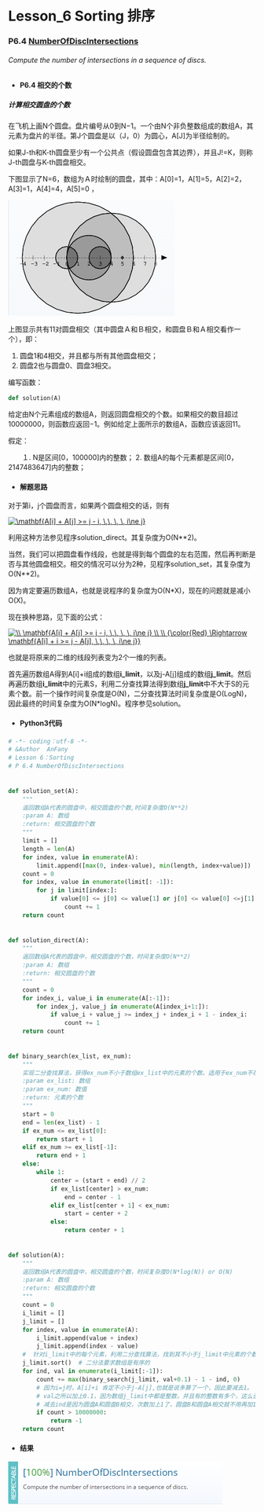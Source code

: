 

# Lesson_6 Sorting  排序


### P6.4 [NumberOfDiscIntersections](https://app.codility.com/programmers/lessons/6-sorting/number_of_disc_intersections/) 
######  Compute the number of intersections in a sequence of discs.


* #### P6.4  相交的个数

#####  计算相交圆盘的个数

在飞机上画N个圆盘。盘片编号从0到N−1。一个由N个非负整数组成的数组A，其元素为盘片的半径。第J个圆盘是以（J，0）为圆心，A[J]为半径绘制的。

如果J-th和K-th圆盘至少有一个公共点（假设圆盘包含其边界），并且J!=K，则称J-th圆盘与K-th圆盘相交。

下图显示了N=6，数组为Ａ时绘制的圆盘，其中：A[0]=1，A[1]=5，A[2]=2，A[3]=1，A[4]=4，A[5]=0 ，

![image](https://github.com/Anfany/Codility-Lessons-By-Python3/blob/master/L6_Sorting/6.1_discs.png)


上图显示共有11对圆盘相交（其中圆盘Ａ和Ｂ相交，和圆盘Ｂ和Ａ相交看作一个），即：

  1. 圆盘1和4相交，并且都与所有其他圆盘相交；
  2. 圆盘2也与圆盘0、圆盘3相交。
  
编写函数：


```python
def solution(A)

```

给定由N个元素组成的数组A，则返回圆盘相交的个数。如果相交的数目超过10000000，则函数应返回−1。例如给定上面所示的数组A，函数应该返回11。

假定：

　　１. N是区间[0，100000]内的整数；
    2. 数组A的每个元素都是区间[0，2147483647]内的整数；


* #### 解题思路

对于第i，j个圆盘而言，如果两个圆盘相交的话，则有

<a href="https://www.codecogs.com/eqnedit.php?latex=\mathbf{A[i]&space;&plus;&space;A[j]&space;>=&space;j&space;-&space;i,&space;\,\,&space;\,&space;\,&space;i\ne&space;j}" target="_blank"><img src="https://latex.codecogs.com/gif.latex?\mathbf{A[i]&space;&plus;&space;A[j]&space;>=&space;j&space;-&space;i,&space;\,\,&space;\,&space;\,&space;i\ne&space;j}" title="\mathbf{A[i] + A[j] >= j - i, \,\, \, \, i\ne j}" /></a>

利用这种方法参见程序solution_direct。其复杂度为O(N**2)。

当然，我们可以把圆盘看作线段，也就是得到每个圆盘的左右范围，然后再判断是否与其他圆盘相交。相交的情况可以分为2种，见程序solution_set，其复杂度为O(N**2)。

因为肯定要遍历数组A，也就是说程序的复杂度为O(N\*X)，现在的问题就是减小O(X)。

现在换种思路，见下面的公式：

<a href="https://www.codecogs.com/eqnedit.php?latex=\\&space;\mathbf{A[i]&space;&plus;&space;A[j]&space;>=&space;j&space;-&space;i,&space;\,\,&space;\,&space;\,&space;i\ne&space;j}&space;\\&space;\\&space;{\color{Red}&space;\Rightarrow&space;\mathbf{A[i]&space;&plus;&space;i&space;>=&space;j&space;-&space;A[j],&space;\,\,&space;\,&space;\,&space;i\ne&space;j}}" target="_blank"><img src="https://latex.codecogs.com/gif.latex?\\&space;\mathbf{A[i]&space;&plus;&space;A[j]&space;>=&space;j&space;-&space;i,&space;\,\,&space;\,&space;\,&space;i\ne&space;j}&space;\\&space;\\&space;{\color{Red}&space;\Rightarrow&space;\mathbf{A[i]&space;&plus;&space;i&space;>=&space;j&space;-&space;A[j],&space;\,\,&space;\,&space;\,&space;i\ne&space;j}}" title="\\ \mathbf{A[i] + A[j] >= j - i, \,\, \, \, i\ne j} \\ \\ {\color{Red} \Rightarrow \mathbf{A[i] + i >= j - A[j], \,\, \, \, i\ne j}}" /></a>

也就是将原来的二维的线段列表变为2个一维的列表。

首先遍历数组A得到A[i]+i组成的数组**i_limit**，以及j-A[j]组成的数组**j_limit**。然后再遍历数组**i_limit**中的元素S，利用二分查找算法得到数组**j_limit**中不大于S的元素个数。前一个操作时间复杂度是O(N)，二分查找算法时间复杂度是O(LogN)，因此最终的时间复杂度为O(N\*logN)。程序参见solution。


* #### Python3代码

```python
# -*- coding：utf-8 -*-
# &Author  AnFany
# Lesson 6：Sorting
# P 6.4 NumberOfDiscIntersections


def solution_set(A):
    """
    返回数组A代表的圆盘中，相交圆盘的个数,时间复杂度O(N**2)
    :param A: 数组
    :return: 相交圆盘的个数
    """
    limit = []
    length = len(A)
    for index, value in enumerate(A):
        limit.append([max(0, index-value), min(length, index+value)])
    count = 0
    for index, value in enumerate(limit[: -1]):
        for j in limit[index:]:
            if value[0] <= j[0] <= value[1] or j[0] <= value[0] <=j[1]:
                count += 1
    return count


def solution_direct(A):
    """
    返回数组A代表的圆盘中，相交圆盘的个数，时间复杂度O(N**2)
    :param A: 数组
    :return: 相交圆盘的个数
    """
    count = 0
    for index_i, value_i in enumerate(A[:-1]):
        for index_j, value_j in enumerate(A[index_i+1:]):
            if value_i + value_j >= index_j + index_i + 1 - index_i:
                count += 1
    return count


def binary_search(ex_list, ex_num):
    """
    实现二分查找算法，获得ex_num不小于数组ex_list中的元素的个数。适用于ex_num不存在于ex_list中的情况
    :param ex_list: 数组
    :param ex_num: 数值
    :return: 元素的个数
    """
    start = 0
    end = len(ex_list) - 1
    if ex_num <= ex_list[0]:
        return start + 1
    elif ex_num >= ex_list[-1]:
        return end + 1
    else:
        while 1:
            center = (start + end) // 2
            if ex_list[center] > ex_num:
                end = center - 1
            elif ex_list[center + 1] < ex_num:
                start = center + 2
            else:
                return center + 1


def solution(A):
    """
    返回数组A代表的圆盘中，相交圆盘的个数，时间复杂度O(N*log(N)) or O(N)
    :param A: 数组
    :return: 相交圆盘的个数
    """
    count = 0
    i_limit = []
    j_limit = []
    for index, value in enumerate(A):
        i_limit.append(value + index)
        j_limit.append(index - value)
    #  针对i_limit中的每个元素，利用二分查找算法，找到其不小于j_limit中元素的个数
    j_limit.sort()  # 二分法要求数组是有序的
    for ind, val in enumerate(i_limit[:-1]):
        count += max(binary_search(j_limit, val+0.1) - 1 - ind, 0)   
        # 因为i=j时，A[i]+i 肯定不小于j-A[j],也就是说多算了一个，因此要减去1。
        # val之所以加上0.1，因为数组j_limit中都是整数，并且有的整数有多个，这么设置是为了得到最后一个val出现的位置。
        # 减去ind是因为圆盘A和圆盘B相交，次数加上1了，圆盘B和圆盘A相交就不用再加1了。
        if count > 10000000:
            return -1
    return count
```


* #### 结果


![image](https://github.com/Anfany/Codility-Lessons-By-Python3/blob/master/L6_Sorting/6.4.png)
